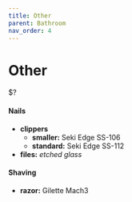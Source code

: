 ```yaml
---
title: Other
parent: Bathroom
nav_order: 4
---
```

# Other

$?

#### Nails

- **clippers** 
	- **smaller:** Seki Edge SS-106
	- **standard:** Seki Edge SS-112
- **files:** *etched glass*

#### Shaving

- **razor:** Gilette Mach3
